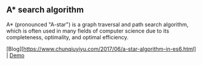 ## A* search algorithm

A* (pronounced "A-star") is a graph traversal and path search algorithm, which is often used in many fields of computer science due to its completeness, optimality, and optimal efficiency.

[Blog][https://www.chunqiuyiyu.com/2017/06/a-star-algorithm-in-es6.html] | [Demo](http://www.chunqiuyiyu.com/usr/uploads/demos/astar/index.html)
